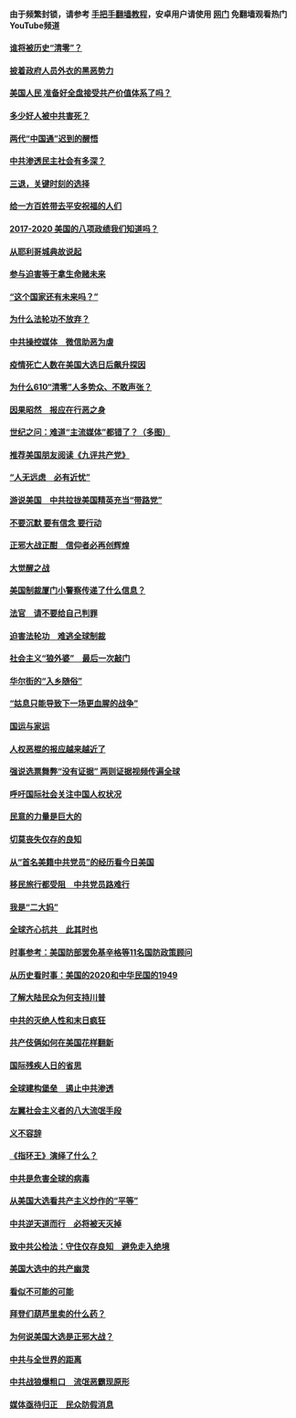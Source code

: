 #### 由于频繁封锁，请参考 [手把手翻墙教程](https://github.com/gfw-breaker/guides/wiki/)，安卓用户请使用 [网门](https://github.com/gfw-breaker/nogfw/blob/master/dl.md?t=02041100) 免翻墙观看热门YouTube频道 

#### [谁将被历史“清零”？](../pages/73/417485.md?t=02041100) 

#### [披着政府人员外衣的黑恶势力](../pages/73/417442.md?t=02041100) 

#### [美国人民 准备好全盘接受共产价值体系了吗？](../pages/73/417491.md?t=02041100) 

#### [多少好人被中共害死？](../pages/73/417144.md?t=02041100) 

#### [两代“中国通”迟到的醒悟](../pages/73/417064.md?t=02041100) 

#### [中共渗透民主社会有多深？](../pages/73/417063.md?t=02041100) 

#### [三退，关键时刻的选择](../pages/73/416969.md?t=02041100) 

#### [给一方百姓带去平安祝福的人们](../pages/73/416941.md?t=02041100) 

#### [2017-2020  美国的八项政绩我们知道吗？](../pages/73/416968.md?t=02041100) 

#### [从耶利哥城典故说起](../pages/73/416892.md?t=02041100) 

#### [参与迫害等于拿生命赌未来](../pages/73/416856.md?t=02041100) 

#### [“这个国家还有未来吗？”](../pages/73/416852.md?t=02041100) 

#### [为什么法轮功不放弃？](../pages/73/416864.md?t=02041100) 

#### [中共操控媒体　微信助恶为虐](../pages/73/416724.md?t=02041100) 

#### [疫情死亡人数在美国大选日后飙升探因](../pages/73/416606.md?t=02041100) 

#### [为什么610“清零”人多势众、不敢声张？](../pages/73/416632.md?t=02041100) 

#### [因果昭然　报应在行恶之身](../pages/73/416582.md?t=02041100) 

#### [世纪之问：难道“主流媒体”都错了？（多图）](../pages/73/416571.md?t=02041100) 

#### [推荐美国朋友阅读《九评共产党》](../pages/73/416510.md?t=02041100) 

#### [“人无远虑　必有近忧”](../pages/73/416513.md?t=02041100) 

#### [游说美国　中共拉拢美国精英充当“带路党”](../pages/73/416529.md?t=02041100) 

#### [不要沉默 要有信念 要行动](../pages/73/416457.md?t=02041100) 

#### [正邪大战正酣　信仰者必再创辉煌](../pages/73/416433.md?t=02041100) 

#### [大觉醒之战](../pages/73/416456.md?t=02041100) 

#### [美国制裁厦门小警察传递了什么信息？](../pages/73/416432.md?t=02041100) 

#### [法官　请不要给自己判罪](../pages/73/416379.md?t=02041100) 

#### [迫害法轮功　难逃全球制裁](../pages/73/416380.md?t=02041100) 

#### [社会主义“狼外婆”　最后一次敲门](../pages/73/416394.md?t=02041100) 

#### [华尔街的“入乡随俗”](../pages/73/416395.md?t=02041100) 

#### [“姑息只能导致下一场更血腥的战争”](../pages/73/416223.md?t=02041100) 

#### [国运与家运](../pages/73/416224.md?t=02041100) 

#### [人权恶棍的报应越来越近了](../pages/73/416276.md?t=02041100) 

#### [强说选票舞弊“没有证据” 两则证据视频传遍全球](../pages/73/416227.md?t=02041100) 

#### [呼吁国际社会关注中国人权状况](../pages/73/416135.md?t=02041100) 

#### [民意的力量是巨大的](../pages/73/416222.md?t=02041100) 

#### [切莫丧失仅存的良知](../pages/73/416134.md?t=02041100) 

#### [从“首名美籍中共党员”的经历看今日美国](../pages/73/416114.md?t=02041100) 

#### [移民旅行都受阻　中共党员路难行](../pages/73/416033.md?t=02041100) 

#### [我是“二大妈”](../pages/73/415529.md?t=02041100) 

#### [全球齐心抗共　此其时也](../pages/73/415989.md?t=02041100) 

#### [时事参考：美国防部罢免基辛格等11名国防政策顾问](../pages/73/415970.md?t=02041100) 

#### [从历史看时事：美国的2020和中华民国的1949](../pages/73/415949.md?t=02041100) 

#### [了解大陆民众为何支持川普](../pages/73/415950.md?t=02041100) 

#### [中共的灭绝人性和末日疯狂](../pages/73/415944.md?t=02041100) 

#### [共产伎俩如何在美国花样翻新](../pages/73/415908.md?t=02041100) 

#### [国际残疾人日的省思](../pages/73/415849.md?t=02041100) 

#### [全球建构堡垒　遏止中共渗透](../pages/73/415850.md?t=02041100) 

#### [左翼社会主义者的八大流氓手段](../pages/73/415802.md?t=02041100) 

#### [义不容辞](../pages/73/415807.md?t=02041100) 

#### [《指环王》演绎了什么？](../pages/73/415739.md?t=02041100) 

#### [中共是危害全球的病毒](../pages/73/415569.md?t=02041100) 

#### [从美国大选看共产主义炒作的“平等”](../pages/73/415654.md?t=02041100) 

#### [中共逆天道而行　必将被天灭掉](../pages/73/415626.md?t=02041100) 

#### [致中共公检法：守住仅存良知　避免走入绝境](../pages/73/415627.md?t=02041100) 

#### [美国大选中的共产幽灵](../pages/73/415618.md?t=02041100) 

#### [看似不可能的可能](../pages/73/415619.md?t=02041100) 

#### [拜登们葫芦里卖的什么药？](../pages/73/415531.md?t=02041100) 

#### [为何说美国大选是正邪大战？](../pages/73/415530.md?t=02041100) 

#### [中共与全世界的距离](../pages/73/415435.md?t=02041100) 

#### [中共战狼爆粗口　流氓恶霸现原形](../pages/73/415426.md?t=02041100) 

#### [媒体亟待归正　民众防假消息](../pages/73/415402.md?t=02041100) 

